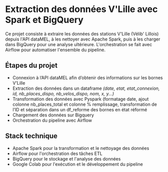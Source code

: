 # Extraction des données V'Lille avec Spark et BigQuery
Ce projet consiste à extraire les données des stations V'Lille (Vélib' Lillois) depuis l'API dataMEL, à les nettoyer avec Apache Spark, puis à les charger dans BigQuery pour une analyse ultérieure. L'orchestration se fait avec Airflow pour automatiser l'ensemble du pipeline.

## Étapes du projet
 
- Connexion à l’API dataMEL afin d’obtenir des informations sur les bornes V’Lille
- Extraction des données dans un dataframe *(date, etat, etat_connexion, id, nb_places_dispo, nb_velos_dispo, nom, x, y...)*
- Transformation des données avec Pyspark (formatage date, ajout colonne nb_places_total et colonne % remplissage, transformation de l’ID et séparation dans un df_reforme des bornes en état réformé
- Chargement des données sur Bigquery
- Orchestration du pipeline avec Airflow

## Stack technique
* Apache Spark pour la transformation et le nettoyage des données
* Airflow pour l'orchestration des tâches ETL
* BigQuery pour le stockage et l'analyse des données
* Google Colab pour l'exécution et le développement du pipeline
